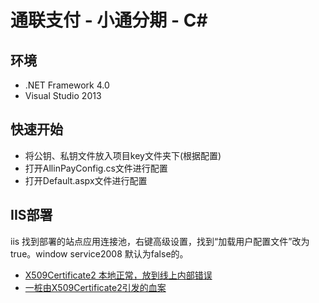 # 通联支付 - 小通分期 - C\#

## 环境

* .NET Framework 4.0
* Visual Studio 2013

## 快速开始

* 将公钥、私钥文件放入项目key文件夹下(根据配置)
* 打开AllinPayConfig.cs文件进行配置
* 打开Default.aspx文件进行配置

## IIS部署

iis 找到部署的站点应用连接池，右键高级设置，找到“加载用户配置文件”改为true。window service2008 默认为false的。

* [X509Certificate2 本地正常，放到线上内部错误](http://bbs.csdn.net/topics/390901767)
* [一桩由X509Certificate2引发的血案](http://www.cnblogs.com/uptothesky/p/5972124.html)

